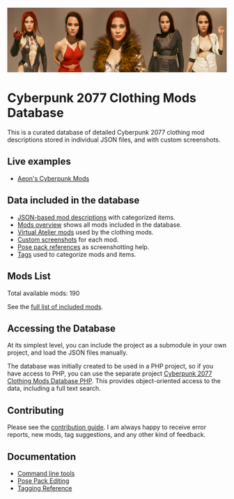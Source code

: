 ![](docs/github_banner.jpg)

# Cyberpunk 2077 Clothing Mods Database

This is a curated database of detailed Cyberpunk 2077 clothing 
mod descriptions stored in individual JSON files, and with custom 
screenshots.

## Live examples

- [Aeon's Cyberpunk Mods][]

## Data included in the database

- [JSON-based mod descriptions](data/clothing) with categorized items.
- [Mods overview](mods-list.md) shows all mods included in the database.
- [Virtual Atelier mods](docs/atelier-reference.md) used by the clothing mods.
- [Custom screenshots](data/clothing/screens) for each mod.
- [Pose pack references](docs/Poses/pose-reference.md) as screenshotting help.
- [Tags](docs/tagging-reference.md) used to categorize mods and items.

## Mods List

Total available mods: 190

See the [full list of included mods](mods-list.md).  

## Accessing the Database

At its simplest level, you can include the project as a submodule in your own
project, and load the JSON files manually.

The database was initially created to be used in a PHP project, so if you have 
access to PHP, you can use the separate project [Cyberpunk 2077 Clothing Mods Database PHP][].
This provides object-oriented access to the data, including a full text search.

## Contributing

Please see the [contribution guide](docs/contributing.md). I am always happy to 
receive error reports, new mods, tag suggestions, and any other kind of feedback.

## Documentation

- [Command line tools](docs/command-line-tools.md)
- [Pose Pack Editing](docs/pose-pack-editing.md)
- [Tagging Reference](docs/tagging-reference.md)

[Cyberpunk 2077 Clothing Mods Database PHP]: https://github.com/Mistralys/cyberpunk-mod-db-php
[Aeon's Cyberpunk Mods]: https://aeonoftime.com/?article=2024-08-06-cyberpunk-clothing-mods&page=article